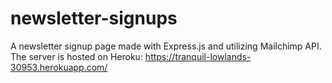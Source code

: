 # newsletter-signups
A newsletter signup page made with Express.js and utilizing Mailchimp API. The server is hosted on Heroku: https://tranquil-lowlands-30953.herokuapp.com/
